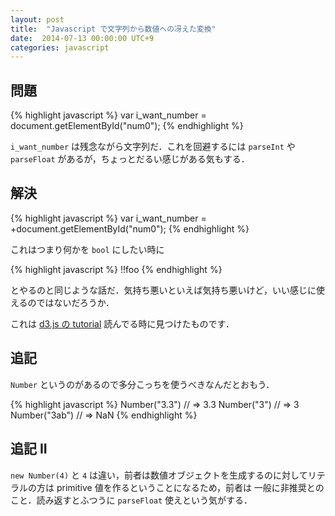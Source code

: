 ```yaml
---
layout: post
title:  "Javascript で文字列から数値への冴えた変換"
date:  2014-07-13 00:00:00 UTC+9
categories: javascript
---
```


## 問題

{% highlight javascript %}
var i_want_number = document.getElementById("num0");
{% endhighlight %}

`i_want_number` は残念ながら文字列だ．これを回避するには `parseInt` や `parseFloat` があるが，ちょっとだるい感じがある気もする．

## 解決

{% highlight javascript %}
var i_want_number = +document.getElementById("num0");
{% endhighlight %}

これはつまり何かを `bool` にしたい時に

{% highlight javascript %}
!!foo
{% endhighlight %}

とやるのと同じような話だ．気持ち悪いといえば気持ち悪いけど，いい感じに使えるのではないだろうか．

これは [d3.js の tutorial](http://bost.ocks.org/mike/bar/2/) 読んでる時に見つけたものです．

## 追記

`Number` というのがあるので多分こっちを使うべきなんだとおもう．

{% highlight javascript %}
Number("3.3") // => 3.3
Number("3") // => 3
Number("3ab") // => NaN
{% endhighlight %}

## 追記 II

`new Number(4)` と `4` は違い，前者は数値オブジェクトを生成するのに対してリテラルの方は primitive 値を作るということになるため，前者は
一般に非推奨とのこと．読み返すとふつうに `parseFloat` 使えという気がする．

